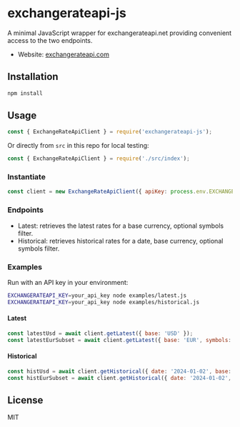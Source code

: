 # exchangerateapi-js

A minimal JavaScript wrapper for exchangerateapi.net providing convenient access to the two endpoints.

- Website: [exchangerateapi.com](https://exchangerateapi.com)

## Installation

```bash
npm install
```

## Usage

```javascript
const { ExchangeRateApiClient } = require('exchangerateapi-js');
```

Or directly from `src` in this repo for local testing:

```javascript
const { ExchangeRateApiClient } = require('./src/index');
```

### Instantiate

```javascript
const client = new ExchangeRateApiClient({ apiKey: process.env.EXCHANGERATEAPI_KEY });
```

### Endpoints

- Latest: retrieves the latest rates for a base currency, optional symbols filter.
- Historical: retrieves historical rates for a date, base currency, optional symbols filter.

### Examples

Run with an API key in your environment:

```bash
EXCHANGERATEAPI_KEY=your_api_key node examples/latest.js
EXCHANGERATEAPI_KEY=your_api_key node examples/historical.js
```

#### Latest

```javascript
const latestUsd = await client.getLatest({ base: 'USD' });
const latestEurSubset = await client.getLatest({ base: 'EUR', symbols: ['USD', 'GBP', 'JPY'] });
```

#### Historical

```javascript
const histUsd = await client.getHistorical({ date: '2024-01-02', base: 'USD' });
const histEurSubset = await client.getHistorical({ date: '2024-01-02', base: 'EUR', symbols: ['USD', 'GBP', 'JPY'] });
```

## License

MIT
